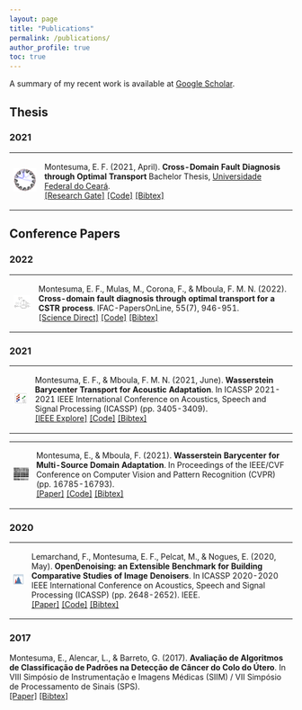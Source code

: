 ```yaml
---
layout: page
title: "Publications"
permalink: /publications/
author_profile: true
toc: true
---
```


A summary of my recent work is available at [Google Scholar](https://scholar.google.com.br/citations?user=elSROdcAAAAJ&hl=en).

## Thesis

### 2021

<table cellspacing="10">
<tr>
    <td>
        <img src=    
        "../files/cdfd_ot.png" height="auto" width="100pt"  
        alt="image">
    </td>
    <td>  
        <p>
            Montesuma, E. F. (2021, April). <b>Cross-Domain Fault Diagnosis through Optimal Transport</b> Bachelor Thesis, <a href="https://www.ufc.br/">Universidade Federal do Ceará</a>.
            <br>
            <a href="https://www.researchgate.net/publication/354664416_Cross-Domain_Fault_Diagnosis_Through_Optimal_Transport">[Research Gate]</a> <a href="https://github.com/eddardd/CrossDomainFaultDiagnosis">[Code]</a> <a href="https://eddardd.github.io/files/Papers/montesuma2021crossdomain.bibtex">[Bibtex]</a>
        </p>
    </td>
</tr>
</table>

## Conference Papers

### 2022

<table cellspacing="10">
<tr>
    <td>
        <img src=    
        "../files/cstr.png" height="auto" width="100pt"  
        alt="image">
    </td>
    <td>  
        <p>
            Montesuma, E. F., Mulas, M., Corona, F., & Mboula, F. M. N. (2022). <b>Cross-domain fault diagnosis through optimal transport for a CSTR process</b>. IFAC-PapersOnLine, 55(7), 946-951.
            <br>
            <a href="https://www.sciencedirect.com/science/article/pii/S2405896322009727">[Science Direct]</a> <a href="https://github.com/eddardd/CrossDomainFaultDiagnosis">[Code]</a> <a href="https://raw.githubusercontent.com/eddardd/my-personal-blog/master/files/papers/montesuma2022cdfd.bibtex">[Bibtex]</a>
        </p>
    </td>
</tr>
</table>

### 2021

<table cellspacing="10">
<tr>
    <td>
        <img src=    
        "../files/wbt.png" height="auto" width="100pt"  
        alt="image">
    </td>
    <td>  
        <p>
            Montesuma, E. F., & Mboula, F. M. N. (2021, June). <b>Wasserstein Barycenter Transport for Acoustic Adaptation</b>. In ICASSP 2021-2021 IEEE International Conference on Acoustics, Speech and Signal Processing (ICASSP) (pp. 3405-3409).
            <br>
            <a href="https://ieeexplore.ieee.org/document/9414199">[IEEE Explore]</a> <a href="https://github.com/eddardd/WBTransport">[Code]</a> <a href="https://raw.githubusercontent.com/eddardd/eddardd.github.io/master/files/papers/wbt2021icassp.bibtex">[Bibtex]</a>
        </p>
    </td>
</tr>
</table>

<table cellspacing="10">
<tr>
    <td>
        <img src=    
        "../files/wbt2.png" height="auto" width="100pt"  
        alt="image">
    </td>
    <td>  
        <p>
            Montesuma, E., & Mboula, F. (2021). <b>Wasserstein Barycenter for Multi-Source Domain Adaptation</b>. In Proceedings of the IEEE/CVF Conference on Computer Vision and Pattern Recognition (CVPR) (pp. 16785-16793).
            <br>
            <a href="https://openaccess.thecvf.com/content/CVPR2021/papers/Montesuma_Wasserstein_Barycenter_for_Multi-Source_Domain_Adaptation_CVPR_2021_paper.pdf">[Paper]</a> <a href="https://github.com/eddardd/WBTransport">[Code]</a> <a href="https://raw.githubusercontent.com/eddardd/eddardd.github.io/master/files/papers/wbt2021cvpr.bibtex">[Bibtex]</a>
        </p>
    </td>
</tr>
</table>

### 2020


<table cellspacing="10">
<tr>
    <td>
        <img src=    
        "../files/opendenoising.png" height="auto" width="100pt"  
        alt="image">
    </td>
    <td>  
        <p>
            Lemarchand, F., Montesuma, E. F., Pelcat, M., & Nogues, E. (2020, May). <b>OpenDenoising: an Extensible Benchmark for Building Comparative Studies of Image Denoisers</b>. In ICASSP 2020-2020 IEEE International Conference on Acoustics, Speech and Signal Processing (ICASSP) (pp. 2648-2652). IEEE.
            <br>
            <a href="https://arxiv.org/pdf/1910.08328.pdf">[Paper]</a> <a href="https://github.com/opendenoising/opendenoising-benchmark">[Code]</a> <a href="https://eddardd.github.io/files/Papers/opendenoising.bibtex">[Bibtex]</a>
        </p>
    </td>
</tr>
</table>

### 2017

Montesuma, E., Alencar, L., & Barreto, G. (2017). __Avaliação de Algoritmos de Classificação de Padrões na Detecção de Câncer do Colo do Útero__. In VIII Simpósio de Instrumentação e Imagens Médicas (SIIM) / VII Simpósio de Processamento de Sinais (SPS).\
[[Paper]](https://eventos.ufabc.edu.br/siimsps/files/id74.pdf) [[Bibtex]](https://eddardd.github.io/files/Papers/siscolo.bibtex)